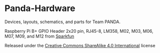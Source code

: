 Panda-Hardware
======

Devices, layouts, schematics, and parts for Team PANDA. 

Raspberry Pi B+ GPIO Header 2x20 pin, RJ45-8, LM358, M02, M03, M06, M07, M09, and M12 from [Sparkfun](https://github.com/sparkfun/SparkFun-Eagle-Libraries)

Released under the [Creative Commons ShareAlike 4.0 International](https://creativecommons.org/licenses/by-sa/4.0/) license
